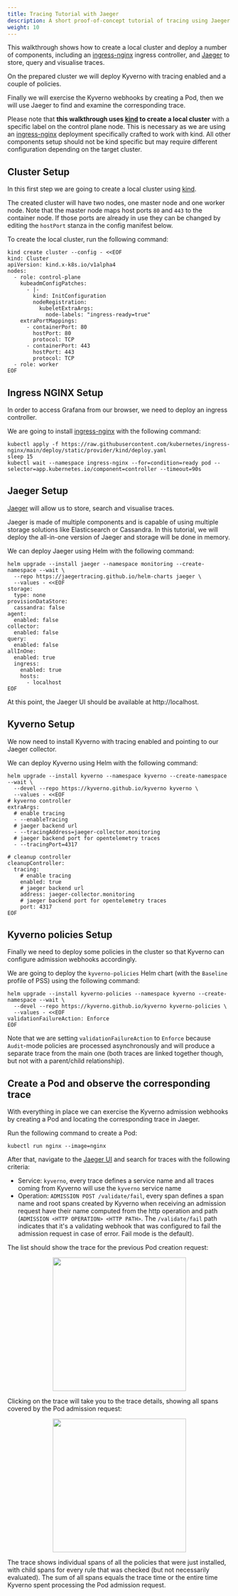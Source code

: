 ```yaml
---
title: Tracing Tutorial with Jaeger
description: A short proof-of-concept tutorial of tracing using Jaeger.
weight: 10
---
```


This walkthrough shows how to create a local cluster and deploy a number of components, including an [ingress-nginx](https://github.com/kubernetes/ingress-nginx) ingress controller, and [Jaeger](https://www.jaegertracing.io) to store, query and visualise traces.

On the prepared cluster we will deploy Kyverno with tracing enabled and a couple of policies.

Finally we will exercise the Kyverno webhooks by creating a Pod, then we will use Jaeger to find and examine the corresponding trace.

Please note that **this walkthrough uses [kind](https://kind.sigs.k8s.io) to create a local cluster** with a specific label on the control plane node.
This is necessary as we are using an [ingress-nginx](https://github.com/kubernetes/ingress-nginx) deployment specifically crafted to work with kind.
All other components setup should not be kind specific but may require different configuration depending on the target cluster.

## Cluster Setup

In this first step we are going to create a local cluster using [kind](https://kind.sigs.k8s.io).

The created cluster will have two nodes, one master node and one worker node.
Note that the master node maps host ports `80` and `443` to the container node.
If those ports are already in use they can be changed by editing the `hostPort` stanza in the config manifest below.

To create the local cluster, run the following command:

```shell
kind create cluster --config - <<EOF
kind: Cluster
apiVersion: kind.x-k8s.io/v1alpha4
nodes:
  - role: control-plane
    kubeadmConfigPatches:
      - |-
        kind: InitConfiguration
        nodeRegistration:
          kubeletExtraArgs:
            node-labels: "ingress-ready=true"
    extraPortMappings:
      - containerPort: 80
        hostPort: 80
        protocol: TCP
      - containerPort: 443
        hostPort: 443
        protocol: TCP
  - role: worker
EOF
```

## Ingress NGINX Setup

In order to access Grafana from our browser, we need to deploy an ingress controller.

We are going to install [ingress-nginx](https://github.com/kubernetes/ingress-nginx) with the following command:

```shell
kubectl apply -f https://raw.githubusercontent.com/kubernetes/ingress-nginx/main/deploy/static/provider/kind/deploy.yaml
sleep 15
kubectl wait --namespace ingress-nginx --for=condition=ready pod --selector=app.kubernetes.io/component=controller --timeout=90s
```

## Jaeger Setup

[Jaeger](https://www.jaegertracing.io) will allow us to store, search and visualise traces.

Jaeger is made of multiple components and is capable of using multiple storage solutions like Elasticsearch or Cassandra. In this tutorial, we will deploy the all-in-one version of Jaeger and storage will be done in memory.

We can deploy Jaeger using Helm with the following command:

```shell
helm upgrade --install jaeger --namespace monitoring --create-namespace --wait \
  --repo https://jaegertracing.github.io/helm-charts jaeger \
  --values - <<EOF
storage:
  type: none
provisionDataStore:
  cassandra: false
agent:
  enabled: false
collector:
  enabled: false
query:
  enabled: false
allInOne:
  enabled: true
  ingress:
    enabled: true
    hosts:
      - localhost
EOF
```

At this point, the Jaeger UI should be available at http://localhost.

## Kyverno Setup

We now need to install Kyverno with tracing enabled and pointing to our Jaeger collector.

We can deploy Kyverno using Helm with the following command:

```shell
helm upgrade --install kyverno --namespace kyverno --create-namespace --wait \
  --devel --repo https://kyverno.github.io/kyverno kyverno \
  --values - <<EOF
# kyverno controller
extraArgs:
  # enable tracing
  - --enableTracing
  # jaeger backend url
  - --tracingAddress=jaeger-collector.monitoring
  # jaeger backend port for opentelemetry traces
  - --tracingPort=4317

# cleanup controller
cleanupController:
  tracing:
    # enable tracing
    enabled: true
    # jaeger backend url
    address: jaeger-collector.monitoring
    # jaeger backend port for opentelemetry traces
    port: 4317
EOF
```

## Kyverno policies Setup

Finally we need to deploy some policies in the cluster so that Kyverno can configure admission webhooks accordingly.

We are going to deploy the `kyverno-policies` Helm chart (with the `Baseline` profile of PSS) using the following command:

```shell
helm upgrade --install kyverno-policies --namespace kyverno --create-namespace --wait \
  --devel --repo https://kyverno.github.io/kyverno kyverno-policies \
  --values - <<EOF
validationFailureAction: Enforce
EOF
```

Note that we are setting `validationFailureAction` to `Enforce` because `Audit`-mode policies are processed asynchronously and will produce a separate trace from the main one (both traces are linked together though, but not with a parent/child relationship).

## Create a Pod and observe the corresponding trace

With everything in place we can exercise the Kyverno admission webhooks by creating a Pod and locating the corresponding trace in Jaeger.

Run the following command to create a Pod:

```shell
kubectl run nginx --image=nginx
```

After that, navigate to the [Jaeger UI](http://localhost) and search for traces with the following criteria:
- Service: `kyverno`, every trace defines a service name and all traces coming from Kyverno will use the `kyverno` service name
- Operation: `ADMISSION POST /validate/fail`, every span defines a span name and root spans created by Kyverno when receiving an admission request have their name computed from the http operation and path (`ADMISSION <HTTP OPERATION> <HTTP PATH>`. The `/validate/fail` path indicates that it's a validating webhook that was configured to fail the admission request in case of error. Fail mode is the default).

The list should show the trace for the previous Pod creation request:

<p align="center"><img src="../assets/walkthrough-jaeger-1.png" height="300px"/></p>

Clicking on the trace will take you to the trace details, showing all spans covered by the Pod admission request:

<p align="center"><img src="../assets/walkthrough-jaeger-2.png" height="300px"/></p>

The trace shows individual spans of all the policies that were just installed, with child spans for every rule that was checked (but not necessarily evaluated). The sum of all spans equals the trace time or the entire time Kyverno spent processing the Pod admission request.
